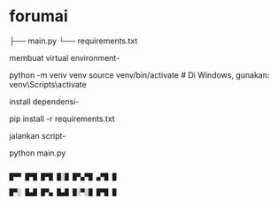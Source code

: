 # forumai
├── main.py
└── requirements.txt


membuat virtual environment-

python -m venv venv
source venv/bin/activate   # Di Windows, gunakan: venv\Scripts\activate

install dependensi-

pip install -r requirements.txt

jalankan script-

python main.py


                                                                                             
                                                                                       █▀▀ █▀█ █▀█ █░█ █▀▄▀█ ▄▀█ █
                                                                                       █▀░ █▄█ █▀▄ █▄█ █░▀░█ █▀█ █
